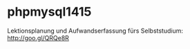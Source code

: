 phpmysql1415
===============
Lektionsplanung und Aufwandserfassung fürs Selbststudium:
http://goo.gl/QRQe8R
